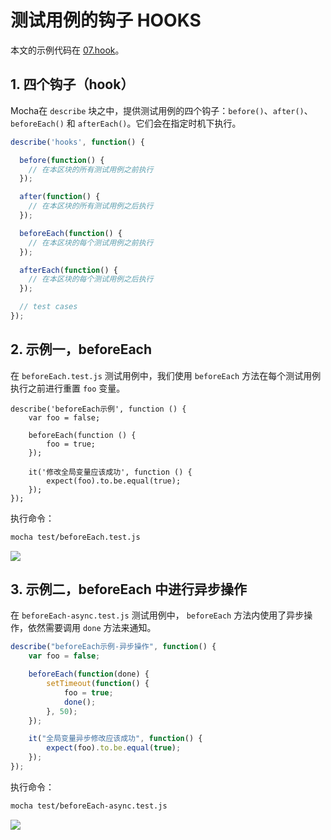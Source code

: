 # 测试用例的钩子 HOOKS

本文的示例代码在 [07.hook]。

## 1. 四个钩子（hook）

Mocha在 `describe` 块之中，提供测试用例的四个钩子：`before()`、`after()`、`beforeEach()` 和 `afterEach()`。它们会在指定时机下执行。

```javascript
describe('hooks', function() {

  before(function() {
    // 在本区块的所有测试用例之前执行
  });

  after(function() {
    // 在本区块的所有测试用例之后执行
  });

  beforeEach(function() {
    // 在本区块的每个测试用例之前执行
  });

  afterEach(function() {
    // 在本区块的每个测试用例之后执行
  });

  // test cases
});
```

## 2. 示例一，beforeEach

在 `beforeEach.test.js` 测试用例中，我们使用 `beforeEach` 方法在每个测试用例执行之前进行重置 `foo` 变量。

```
describe('beforeEach示例', function () {
    var foo = false;

    beforeEach(function () {
        foo = true;
    });

    it('修改全局变量应该成功', function () {
        expect(foo).to.be.equal(true);
    });
});
```

执行命令：

```bash
mocha test/beforeEach.test.js
```

![](index_files/e0c84090-d319-4ec0-a9a0-d1c8d1058656.png)


## 3. 示例二，beforeEach 中进行异步操作

在 `beforeEach-async.test.js` 测试用例中， `beforeEach` 方法内使用了异步操作，依然需要调用 `done` 方法来通知。

```javascript
describe("beforeEach示例-异步操作", function() {
    var foo = false;

    beforeEach(function(done) {
        setTimeout(function() {
            foo = true;
            done();
        }, 50);
    });

    it("全局变量异步修改应该成功", function() {
        expect(foo).to.be.equal(true);
    });
});

```

执行命令：

```bash
mocha test/beforeEach-async.test.js
```

![](index_files/79ef8bd5-3429-4b9f-99fe-bd3dfdad757a.png)

[07.hook]: https://github.com/helinjiang/pro-mocha/tree/master/07.hook

